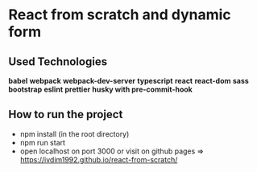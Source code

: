 # React from scratch and dynamic form

## Used Technologies

**babel**
**webpack**
**webpack-dev-server**
**typescript**
**react**
**react-dom**
**sass**
**bootstrap**
**eslint**
**prettier**
**husky with pre-commit-hook**

## How to run the project

-   npm install (in the root directory)
-   npm run start
-   open localhost on port 3000 or visit on github pages => https://ivdim1992.github.io/react-from-scratch/

